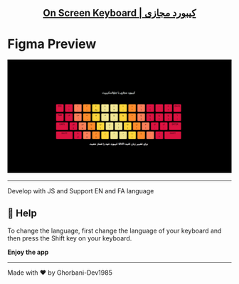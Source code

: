 <p align="center">
  <a href="#">
    <h2 align="center">On Screen Keyboard |  کیبورد مجازی</h2>
  </a>
</p>

# Figma Preview

![Anurag Hazra Site Preview](./Assets/Images/Screenshot.png)

---

Develop with JS and Support EN and FA language

## :rocket: Help

To change the language, first change the language of your keyboard and then press the Shift key on your keyboard.

<strong>Enjoy the app</strong>

---

Made with :heart: by Ghorbani-Dev1985
